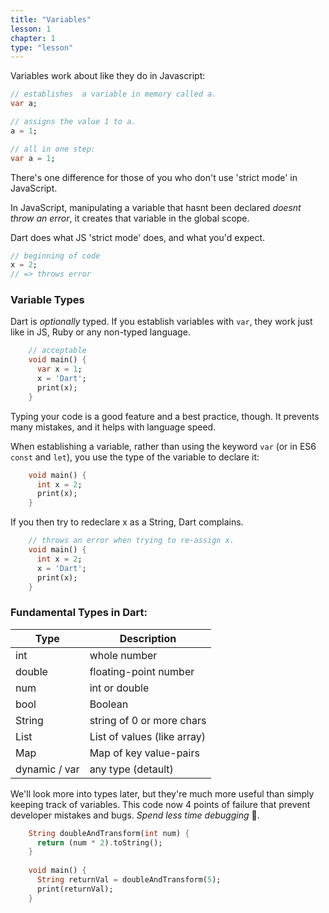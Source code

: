 ```yaml
---
title: "Variables"
lesson: 1
chapter: 1
type: "lesson"
---
```


Variables work about like they do in Javascript: 

```dart
// establishes  a variable in memory called a.
var a;

// assigns the value 1 to a.
a = 1;

// all in one step:
var a = 1;
```

There's one difference for those of you who don't use 'strict mode' in JavaScript.

In JavaScript, manipulating a variable that hasnt been declared *doesnt throw an error*, it creates that variable in the global scope. 

Dart does what JS 'strict mode' does, and what you'd expect.
 
```dart
// beginning of code
x = 2;
// => throws error
```

### Variable Types

Dart is *optionally* typed. If you establish variables with `var`, they work just like in JS, Ruby or any non-typed language. 

```dart
    // acceptable
    void main() {
      var x = 1;
      x = 'Dart';
      print(x);
    }
```

Typing your code is a good feature and a best practice, though. It prevents many mistakes, and it helps with language speed.

When establishing a variable, rather than using the keyword `var` (or in ES6 `const` and `let`), you use the type of the variable to declare it:

```dart
    void main() {
      int x = 2;
      print(x);
    }
```

If you then try to redeclare  x as a String, Dart complains.

```dart
    // throws an error when trying to re-assign x.
    void main() {
      int x = 2;
      x = 'Dart';
      print(x);
    }
```

### Fundamental Types in Dart:

| Type         |Description |
| -------------|------------ |
| int          | whole number |
| double       | floating-point number |
| num          | int or double |
| bool         | Boolean |
| String       | string of 0 or more chars |
| List         | List of values (like array) |
| Map          | Map of key value-pairs |
| dynamic / var     | any type (detault)|

We'll look more into types later, but they're much more useful than simply keeping track of variables. This code now 4 points of failure that prevent developer mistakes and bugs. *Spend less time debugging* 🤠.

```dart
    String doubleAndTransform(int num) {
      return (num * 2).toString();
    }
    
    void main() {
      String returnVal = doubleAndTransform(5);
      print(returnVal);
    }
```
